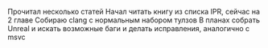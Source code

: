 Прочитал несколько статей
Начал читать книгу из списка IPR, сейчас на 2 главе
Собираю clang с нормальным набором тулзов
В планах собрать Unreal и искать возможные баги и делать исправления, аналогично с msvc
